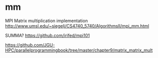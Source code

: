 # mm

MPI Matrix multiplication implementation
http://www.umsl.edu/~siegelj/CS4740_5740/AlgorithmsII/mpi_mm.html


SUMMA?
https://github.com/irifed/mpi101


https://github.com/JGU-HPC/parallelprogrammingbook/tree/master/chapter9/matrix_matrix_mult